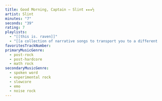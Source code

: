 ```yaml
---
title: Good Morning, Captain — Slint ★★★½
artist: Slint
minutes: "7"
seconds: "39"
rating: 7
playlists:
  - "[[this is. raven]]"
  - "[[a collection of narrative songs to transport you to a different world]]"
favoritesTrackNumber:
primaryMusicGenre:
  - post-rock
  - post-hardcore
  - math rock
secondaryMusicGenre:
  - spoken word
  - experimental rock
  - slowcore
  - emo
  - noise rock
---
```

